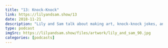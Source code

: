 ```yaml
---
title: "13: Knock-Knock"
link: https://lilyandsam.show/13
date: 2018-11-21
description: "Lily and Sam talk about making art, knock-knock jokes, and the grocery store."
type: podcast
imgSrc: https://lilyandsam.show/files/artwork/lily_and_sam_90.jpg
categories: [podcasts]
---
```

